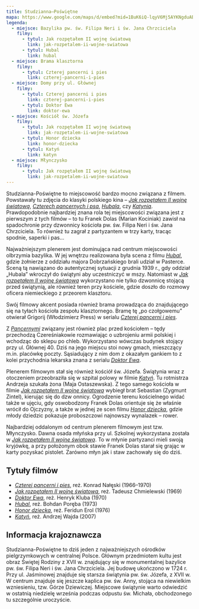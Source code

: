 ```yaml
---
title: Studzianna–Poświętne
mapa: https://www.google.com/maps/d/embed?mid=1BuK6iQ-lqyV6Mj5AYKNgduABAp0
legenda:
  - miejsce: Bazylika pw. św. Filipa Neri i św. Jana Chrzciciela
    filmy:
      - tytul: Jak rozpętałem II wojnę światową
        link: jak-rozpetalem-ii-wojne-swiatowa
      - tytul: Hubal
        link: hubal
  - miejsce: Brama klasztorna
    filmy:
      - tytul: Czterej pancerni i pies
        link: czterej-pancerni-i-pies
  - miejsce: Domy przy ul. Głównej
    filmy:
      - tytul: Czterej pancerni i pies
        link: czterej-pancerni-i-pies
      - tytul: Doktor Ewa
        link: doktor-ewa
  - miejsce: Kościół św. Józefa
    filmy:
      - tytul: Jak rozpętałem II wojnę światową
        link: jak-rozpetalem-ii-wojne-swiatowa
      - tytul: Honor dziecka
        link: honor-dziecka
      - tytul: Katyń
        link: katyn
  - miejsce: Młynczysko
    filmy:
      - tytul: Jak rozpętałem II wojnę światową
        link: jak-rozpetalem-ii-wojne-swiatowa
---
```


Studzianna-Poświętne to miejscowość bardzo mocno związana z filmem. Powstawały tu zdjęcia do klasyki polskiego kina – [*Jak rozpętałem II wojnę światową*](/filmy/jak-rozpetalem-ii-wojne-swiatowa/), [*Czterech pancernych i psa*](/filmy/czterej-pancerni-i-pies/), [*Hubala*](/filmy/hubal/), czy [*Katynia*](/filmy/katyn/). Prawdopodobnie najbardziej znana rola tej miejscowości związana jest z pierwszym z tych filmów – to tu Franek Dolas (Marian Kociniak) zawisł na spadochronie przy dzwonnicy kościoła pw. św. Filipa Neri i św. Jana Chrzciciela. To również tu zagrał z partyzantem w trzy karty, tracąc spodnie, saperki i pas… 

Najważniejszym plenerem jest dominująca nad centrum miejscowości olbrzymia bazylika. W jej wnętrzu realizowana była scena z filmu [*Hubal*](/filmy/hubal/), gdzie żołnierze z oddziału majora Dobrzańskiego brali udział w Pasterce. Sceną tą nawiązano do autentycznej sytuacji z grudnia 1939 r., gdy oddział „Hubala” wkroczył do świątyni aby uczestniczyć w mszy. Natomiast w [*Jak rozpętałem II wojnę światową*](/filmy/jak-rozpetalem-ii-wojne-swiatowa/) wykorzystano nie tylko dzwonnicę stojącą przed świątynią, ale również teren przy kościele, gdzie doszło do rozmowy oficera niemieckiego z przeorem klasztoru. 

Swój filmowy akcent posiada również brama prowadząca do znajdującego się na tyłach kościoła zespołu klasztornego. Bramę tę „po czołgowemu” otwierał Grigorij (Włodzimierz Press) w serialu [*Czterej pancerni i pies*](/filmy/czterej-pancerni-i-pies/). 

Z [*Pancernymi*](/filmy/czterej-pancerni-i-pies/) związany jest również plac przed kościołem – tędy przechodzą Czereśniakowie rozmawiając o uzbrojeniu armii polskiej i wchodząc do sklepu po chleb. Wykorzystano wówczas budynek stojący przy ul. Głównej 40. Dziś na jego miejscu stoi nowy gmach, mieszczący m.in. placówkę poczty. Sąsiadujący z nim dom z okazałym gankiem to z kolei przychodnia lekarska znana z serialu [*Doktor Ewa*](/filmy/doktor-ewa/). 

Plenerem filmowym stał się również kościół św. Józefa. Świątynia wraz z otoczeniem przeobraziła się w szpital polowy w filmie [*Katyń*](/filmy/katyn/). Tu rotmistrza Andrzeja szukała żona (Maja Ostaszewska). Z tego samego kościoła w filmie [*Jak rozpętałem II wojnę światową*](/filmy/jak-rozpetalem-ii-wojne-swiatowa/) wybiegł brat Sebastian (Zygmunt Zintel), kierując się do dzw onnicy. Ogrodzenie terenu kościelnego widać także w ujęciu, gdy oswobodzony Franek Dolas orientuje się że właśnie wrócił do Ojczyzny, a także w jednej ze scen filmu [*Honor dziecka*](/filmy/honor-dziecka/), gdzie młody dziedzic pokazuje proboszczowi najnowszy wynalazek – rower. 

Najbardziej oddalonym od centrum plenerem filmowym jest tzw. Młynczysko. Dawna osada młyńska przy ul. Szkolnej wykorzystana została w [*Jak rozpętałem II wojnę światową*](/filmy/jak-rozpetalem-ii-wojne-swiatowa/). To w młynie partyzanci mieli swoją kryjówkę, a przy położonym obok stawie Franek Dolas starał się grając w karty pozyskać pistolet. Zarówno młyn jak i staw zachowały się do dziś.

## Tytuły filmów

- [*Czterej pancerni i pies*](/filmy/czterej-pancerni-i-pies/), reż. Konrad Nałęski (1966–1970)
- [*Jak rozpętałem II wojnę światową*](/filmy/jak-rozpetalem-ii-wojne-swiatowa/), reż. Tadeusz Chmielewski (1969)
- [*Doktor Ewa*](/filmy/doktor-ewa/), reż. Henryk Kluba (1970)
- [*Hubal*](/filmy/hubal/), reż. Bohdan Poręba (1973)
- [*Honor dziecka*](/filmy/honor-dziecka/), reż. Feridun Erol (1976)
- [*Katyń*](/filmy/katyn/), reż. Andrzej Wajda (2007)

## Informacja krajoznawcza

Studzianna-Poświętne to dziś jeden z najważniejszych ośrodków pielgrzymkowych w centralnej Polsce. Głównym przedmiotem kultu jest obraz Świętej Rodziny z XVII w. znajdujący się w monumentalnej bazylice pw. św. Filipa Neri i św. Jana Chrzciciela. Jej budowę ukończono w 1724 r. Przy ul. Jaśminowej znajduje się starsza świątynia pw. św. Józefa, z XVII w. W centrum znajduje się jeszcze kaplica pw. św. Anny, stojąca na niewielkim wzniesieniu, tzw. Górze Dziewiczej. Miejscowe świątynie warto odwiedzić w ostatnią niedzielę września podczas odpustu św. Michała, obchodzonego tu szczególnie uroczyście.